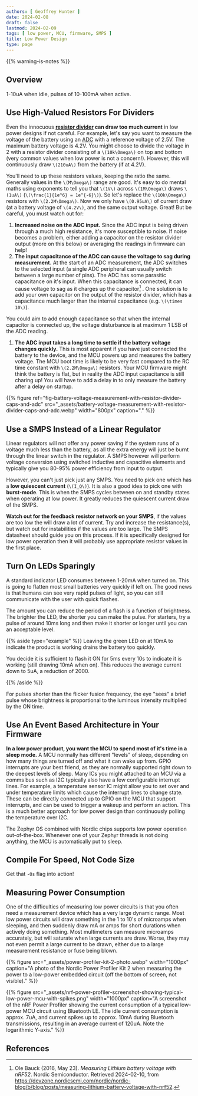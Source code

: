 ```yaml
---
authors: [ Geoffrey Hunter ]
date: 2024-02-08
draft: false
lastmod: 2024-02-09
tags: [ low power, MCU, firmware, SMPS ]
title: Low Power Design
type: page
---
```


{{% warning-is-notes %}}

## Overview

1-10uA when idle, pulses of 10-100mA when active.

## Use High-Valued Resistors For Dividers

Even the innocuous **[resistor divider](/electronics/components/resistors/#resistor-dividers) can draw too much current** in low power designs if not careful. For example, let's say you want to measure the voltage of the battery using an [ADC](/electronics/components/analogue-to-digital-converters-adcs/) with a reference voltage of 2.5V. The maximum battery voltage is 4.2V. You might choose to divide the voltage in 2 with a resistor divider consisting of a `\(10k\Omega\)` on top and bottom (very common values when low power is not a concern!). However, this will continuously draw `\(210uA\)` from the battery (if at 4.2V).

You'll need to up these resistors values, keeping the ratio the same. Generally values in the `\(M\Omega\)` range are good. It's easy to do mental maths using exponents to tell you that `\(1V\)` across `\(1M\Omega\)` draws `\(1uA\)` (`\(\frac{1}{1e^6} = 1e^{-6}\)`). So let's replace the `\(10k\Omega\)` resistors with `\(2.2M\Omega\)`. Now we only have `\(0.95uA\)` of current draw (at a battery voltage of `\(4.2V\)`, and the same output voltage. Great! But be careful, you must watch out for:

1. **Increased noise on the ADC input.** Since the ADC input is being driven through a much high resistance, it's more susceptible to noise. If noise becomes a problem, either adding a capacitor on the resistor divider output (more on this below) or averaging the readings in firmware can help!
1. **The input capacitance of the ADC can cause the voltage to sag during measurement.** At the start of an ADC measurement, the ADC switches to the selected input (a single ADC peripheral can usually switch between a large number of pins). The ADC has some parasitic capacitance on it's input. When this capacitance is connected, it can cause voltage to sag as it charges up the capacitor[^nordic-measuring-lithium-batt-voltage-with-nrf52]
. One solution is to add your own capacitor on the output of the resistor divider, which has a capacitance much larger than the internal capacitance (e.g. `\(\times 10\)`).

You could aim to add enough capacitance so that when the internal capacitor is connected up, the voltage disturbance is at maximum 1 LSB of the ADC reading.

1. **The ADC input takes a long time to settle if the battery voltage changes quickly.** This is most apparent if you have just connected the battery to the device, and the MCU powers up and measures the battery voltage. The MCU boot time is likely to be very fast compared to the RC time constant with `\(2.2M\Omega\)` resistors. Your MCU firmware might think the battery is flat, but in reality the ADC input capacitance is still charing up! You will have to add a delay in to only measure the battery after a delay on startup.

{{% figure ref="fig-battery-voltage-measurement-with-resistor-divider-caps-and-adc" src="_assets/battery-voltage-measurement-with-resistor-divider-caps-and-adc.webp" width="800px" caption="." %}}

## Use a SMPS Instead of a Linear Regulator

Linear regulators will not offer any power saving if the system runs of a voltage much less than the battery, as all the extra energy will just be burnt through the linear switch in the regulator. A SMPS however will perform voltage conversion using switched inductive and capacitive elements and typically give you 80-95% power efficiency from input to output.

However, you can't just pick just any SMPS. You need to pick one which has a **low quiescent current** (`\(I_Q\)`). It is also a good idea to pick one with **burst-mode**. This is when the SMPS cycles between on and standby states when operating at low power. It greatly reduces the quiescent current draw of the SMPS.

**Watch out for the feedback resistor network on your SMPS**, if the values are too low the will draw a lot of current. Try and increase the resistance(s), but watch out for instabilities if the values are too large. The SMPS datasheet should guide you on this process. If it is specifically designed for low power operation then it will probably use appropriate resistor values in the first place.

## Turn On LEDs Sparingly

A standard indicator LED consumes between 1-20mA when turned on. This is going to flatten most small batteries very quickly if left on. The good news is that humans can see very rapid pulses of light, so you can still communicate with the user with quick flashes.

The amount you can reduce the period of a flash is a function of brightness. The brighter the LED, the shorter you can make the pulse. For starters, try a pulse of around 10ms long and then make it shorter or longer until you can an acceptable level.

{{% aside type="example" %}}
Leaving the green LED on at 10mA to indicate the product is working drains the battery too quickly.

You decide it is sufficient to flash it ON for 5ms every 10s to indicate it is working (still drawing 10mA when on). This reduces the average current down to 5uA, a reduction of 2000.

{{% /aside %}}

For pulses shorter than the flicker fusion frequency, the eye "sees" a brief pulse whose brightness is proportional to the luminous intensity multiplied by the ON time.

## Use An Event Based Architecture in Your Firmware

**In a low power product, you want the MCU to spend most of it's time in a sleep mode.** A MCU normally has different "levels" of sleep, depending on how many things are turned off and what it can wake up from. GPIO interrupts are your best friend, as they are normally supported right down to the deepest levels of sleep. Many ICs you might attached to an MCU via a comms bus such as I2C typically also have a few configurable interrupt lines. For example, a temperature sensor IC might allow you to set over and under temperature limits which cause the interrupt lines to change state. These can be directly connected up to GPIO on the MCU that support interrupts, and can be used to trigger a wakeup and perform an action. This is a much better approach for low power design than continuously polling the temperature over I2C.

The Zephyr OS combined with Nordic chips supports low power operation out-of-the-box. Whenever one of your Zephyr threads is not doing anything, the MCU is automatically put to sleep.

## Compile For Speed, Not Code Size

Get that `-Os` flag into action!

## Measuring Power Consumption

One of the difficulties of measuring low power circuits is that you often need a measurement device which has a very large dynamic range. Most low power circuits will draw something in the 1 to 10's of microamps when sleeping, and then suddenly draw mA or amps for short durations when actively doing something. Most multimeters can measure microamps accurately, but will saturate when large currents are draw. Worse, they may not even permit a large current to be drawn, either due to a large measurement resistance or fuse being blown.

{{% figure src="_assets/power-profiler-kit-2-photo.webp" width="1000px" caption="A photo of the Nordic Power Profiler Kit 2 when measuring the power to a low-power embedded circuit (off the bottom of screen, not visible)." %}}

{{% figure src="_assets/nrf-power-profiler-screenshot-showing-typical-low-power-mcu-with-spikes.png" width="1000px" caption="A screenshot of the nRF Power Profiler showing the current consumption of a typical low-power MCU circuit using Bluetooth LE. The idle current consumption is approx. 7uA, and current spikes up to approx. 10mA during Bluetooth transmissions, resulting in an average current of 120uA. Note the logarithmic Y-axis." %}}

## References

[^nordic-measuring-lithium-batt-voltage-with-nrf52]: Ole Bauck (2016, May 23). _Measuring Lithium battery voltage with nRF52_. Nordic Semiconductor. Retrieved 2024-02-10, from https://devzone.nordicsemi.com/nordic/nordic-blog/b/blog/posts/measuring-lithium-battery-voltage-with-nrf52.

